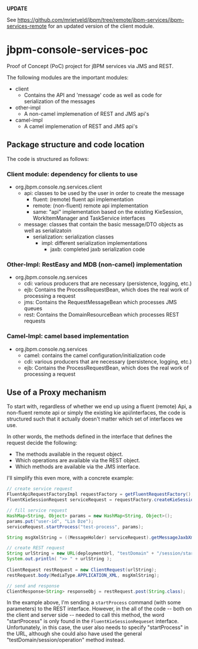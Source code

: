 **UPDATE**

See https://github.com/mrietveld/jbpm/tree/remote/jbpm-services/jbpm-services-remote
for an updated version of the client module. 

# jbpm-console-services-poc

Proof of Concept (PoC) project for jBPM services via JMS and REST.

The following modules are the important modules: 

- client
  - Contains the API and 'message' code as well as code for serialization of the messages
- other-impl
  - A non-camel implemenation of REST and JMS api's
- camel-impl
  - A camel implemenation of REST and JMS api's

## Package structure and code location

The code is structured as follows:

### Client module: dependency for clients to use

- org.jbpm.console.ng.services.client
  - api: classes to be used by the user in order to create the message
    - fluent: (remote) fluent api implementation
    - remote: (non-fluent) remote api implementation
    - same: "api" implementation based on the existing KieSession, WorkItemManager and TaskService interfaces
  - message: classes that contain the basic message/DTO objects as well as serializatoin
    - serialization: serialization classes
      - impl: different serialization implementations
        - jaxb: completed jaxb serialization code

### Other-Impl: RestEasy and MDB (non-camel) implementation

- org.jbpm.console.ng.services
  - cdi: various producers that are necessary (persistence, logging, etc.)
  - ejb: Contains the ProcessRequestBean, which does the real work of processing a request
  - jms: Contains the RequestMessageBean which processes JMS queues
  - rest: Contains the DomainResourceBean which processes REST requests

### Camel-Impl: camel based implementation

- org.jbpm.console.ng.services
  - camel: contains the camel configuration/initialization code
  - cdi: various producers that are necessary (persistence, logging, etc.)
  - ejb: Contains the ProcessRequestBean, which does the real work of processing a request

## Use of a Proxy mechanism

To start with, regardless of whether we end up using a fluent (remote) Api, a non-fluent remote api
or simply the existing kie api/interfaces, the code is structured such that it actually doesn't 
matter which set of interfaces we use. 

In other words, the methods defined in the interface that defines the request decide the following: 
- The methods available in the request object. 
- Which operations are available via the REST object. 
- Which methods are available via the JMS interface. 

I'll simplify this even more, with a concrete example: 

```java
// create service request
FluentApiRequestFactoryImpl requestFactory = getFluentRequestFactory();
FluentKieSessionRequest serviceRequest = requestFactory.createKieSessionRequest();

// fill service request
HashMap<String, Object> params = new HashMap<String, Object>();
params.put("user-id", "Lin Dze");
serviceRequest.startProcess("test-process", params);

String msgXmlString = ((MessageHolder) serviceRequest).getMessageJaxbXml();

// create REST request
String urlString = new URL(deploymentUrl, "testDomain" + "/session/startProcess").toExternalForm();
System.out.println( ">> " + urlString );
    
ClientRequest restRequest = new ClientRequest(urlString);
restRequest.body(MediaType.APPLICATION_XML, msgXmlString);

// send and response
ClientResponse<String> responseObj = restRequest.post(String.class);
```

In the example above, I'm sending a `startProcess` command (with some parameters) to the
REST interface. However, in the all of the code -- both on the client and server side -- needed
to call this method, the word "startProcess" is only found in the `FluentKieSessionRequeset`
interface. Unfortunately, in this case, the user also needs to specify "startProcess" in the URL, 
although she could also have used the general "testDomain/session/operation" method instead. 

